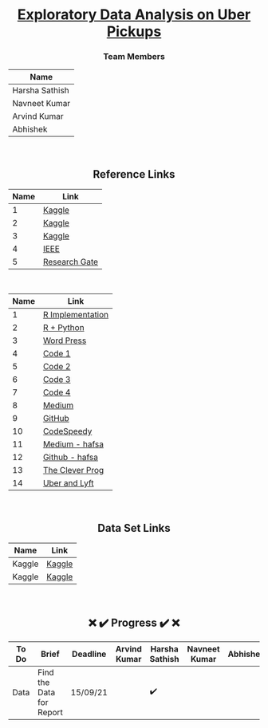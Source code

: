 <div align = "center">

# [Exploratory Data Analysis on Uber Pickups](#)

### Team Members

| Name           |
|----------------|
| Harsha Sathish   |
| Navneet Kumar    |
| Arvind Kumar    | 
| Abhishek   |
  
  
<br/>
  
## Reference Links

| Name           | Link |
|----------------|---------------|
| 1 | [Kaggle](https://www.kaggle.com/fivethirtyeight/uber-pickups-in-new-york-city) |
| 2 | [Kaggle](https://www.kaggle.com/aditisaxena20/exploratory-analysis-on-uber-pickups) |
| 3 | [Kaggle](https://www.kaggle.com/dotman/data-exploration-and-visualization) |
| 4 | [IEEE](https://ieeexplore.ieee.org/document/9368922) |
| 5 | [Research Gate](https://www.researchgate.net/publication/349142254_DATA_EXPLORATORY_ON_TAXI_DATA_IN_NEW_YORK_CITY) |

  
<br/>
  
  
| Name           | Link |
|----------------|---------------|
| 1 | [R Implementation](https://data-flair.training/blogs/r-data-science-project-uber-data-analysis/) |
| 2 | [R + Python](https://github.com/MachineLearningWithHuman/Projects/tree/master/Project%20UBER) |
| 3 | [Word Press](https://aboutdatascience.wordpress.com/2017/04/04/comprehensive-analysis-of-uber-dataset/) |
| 4 | [Code 1](https://github.com/geoninja/Uber-Data-Analysis/blob/master/NYC_Uber_Rides.ipynb) |
| 5 | [Code 2](https://github.com/prashantwitty/Uber-Trip-Data-Analysis) |
| 6 | [Code 3](https://github.com/VismayTandel/UberDataAnalysis) |
| 7 | [Code 4](https://github.com/CrimsonSaber/Uber-DataAnalysis/) |   
| 8 | [Medium](https://medium.com/analytics-vidhya/exploratory-data-analysis-of-uber-pickups-in-nyc-from-april-to-september-2014-ec78d5a35f78) |
| 9 | [GitHub](https://github.com/MachineLearningWithHuman/Projects/tree/master/Project%20UBER) |
| 10 | [ CodeSpeedy](https://www.codespeedy.com/analyse-uber-data-in-python-using-machine-learning/) |
| 11 | [Medium - hafsa](https://medium.com/@hafsabatul.cse/uber-data-analysis-fee3eded7c56) |
| 12 | [Github - hafsa](https://github.com/hafsa636/Uber-Data-Analysis-) |
| 13 | [The Clever Prog](https://thecleverprogrammer.com/2021/04/21/uber-trips-analysis-using-python/) |
| 14 | [Uber and Lyft](https://www.analyticsvidhya.com/blog/2021/06/uber-and-lyft-cab-prices-data-analysis-and-visualization/) |

  
  <br/>
  
## Data Set Links

| Name           | Link |
|----------------|---------------|
|  Kaggle   | [Kaggle](https://www.kaggle.com/fivethirtyeight/uber-pickups-in-new-york-city/download) |
|  Kaggle   | [Kaggle](https://www.kaggle.com/mohamed08/exploratory-data-analysis-for-uber-trips/data) |
  
<br/>
  
## :x: :heavy_check_mark: Progress :heavy_check_mark: :x: 

| To Do           | Brief | Deadline | Arvind Kumar | Harsha Sathish | Navneet Kumar  | Abhishek |
|----------------|---------------|---------------|----------------|---------------|---------------|---------------|
| Data | Find the Data for Report | 15/09/21 |  |:heavy_check_mark:  |  |  | 6 |

  
</div>


